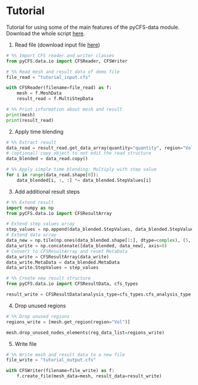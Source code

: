 # Tutorial

Tutorial for using some of the main features of the pyCFS-data module. Download the whole script [here](./data_tutorial.py).

1. Read file (download input file [here](./tutorial_input.cfs))

```python
# %% Import CFS reader and writer classes
from pyCFS.data.io import CFSReader, CFSWriter

# %% Read mesh and result data of demo file
file_read = "tutorial_input.cfs"

with CFSReader(filename=file_read) as f:
    mesh = f.MeshData
    result_read = f.MultiStepData

# %% Print information about mesh and result
print(mesh)
print(result_read)
```

2. Apply time blending

```python
# %% Extract result
data_read = result_read.get_data_array(quantity="quantity", region="Vol")
# (optional) copy object to not edit the read structure
data_blended = data_read.copy()

# %% Apply simple time blending: Multiply with step value
for i in range(data_read.shape[0]):
    data_blended[i, :, :] *= data_blended.StepValues[i]
```

3. Add additional result steps

```python
# %% Extend result
import numpy as np
from pyCFS.data.io import CFSResultArray

# Extend step values array
step_values = np.append(data_blended.StepValues, data_blended.StepValues + 1.0)
# Extend data array
data_new = np.tile(np.ones(data_blended.shape[1:], dtype=complex), (5, 1, 1))
data_write = np.concatenate([data_blended, data_new], axis=0)
# Convert to CFSResultArray and reset MetaData
data_write = CFSResultArray(data_write)
data_write.MetaData = data_blended.MetaData
data_write.StepValues = step_values

# %% Create new result structure
from pyCFS.data.io import CFSResultData, cfs_types

result_write = CFSResultData(analysis_type=cfs_types.cfs_analysis_type.HARMONIC, data=[data_write])

```

4. Drop unused regions

```python
# %% Drop unused regions
regions_write = [mesh.get_region(region="Vol")]

mesh.drop_unused_nodes_elements(reg_data_list=regions_write)
```

5. Write file

```python
# %% Write mesh and result data to a new file
file_write = "tutorial_output.cfs"

with CFSWriter(filename=file_write) as f:
    f.create_file(mesh_data=mesh, result_data=result_write)
```